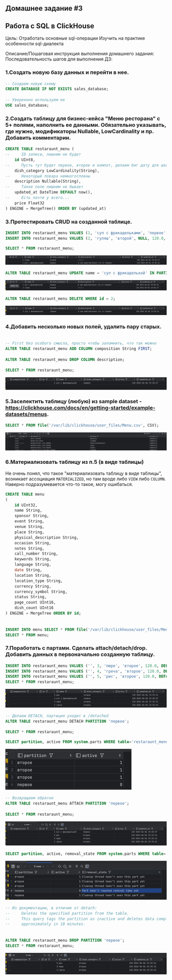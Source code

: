 ## Домашнее задание #3
## Работа с SQL в ClickHouse

Цель:
Отработать основные sql-операции
Изучить на практике особенности sql-диалекта

Описание/Пошаговая инструкция выполнения домашнего задания:
Последовательность шагов для выполнения ДЗ:

### 1.Создать новую базу данных и перейти в нее.

```sql
-- Создаем новую схему
CREATE DATABASE IF NOT EXISTS sales_database;

-- Увереннно используем ее
USE sales_database;
```

### 2.Создать таблицу для бизнес-кейса "Меню ресторана" с 5+ полями, наполнить ее данными. Обязательно указывать, где нужно, модификаторы Nullable, LowCardinality и пр. Добавить комментарии.
```sql
CREATE TABLE restaraunt_menu (
--     ID записи, лишним не будет
    id UInt8,
--     Пусть тут будет первое, второе и компот, делаем биг дату для школьной столовой
    dish_category LowCardinality(String),
--     Некоторый повара немногословны
    description Nullable(String),
--     Такое поле лишним не бывает
    updated_at DateTime DEFAULT now(),
--     Есть почти у всего...
    price Float32
) ENGINE = MergeTree() ORDER BY (updated_at)
```


### 3.Протестировать CRUD на созданной таблице.
```sql
INSERT INTO restaraunt_menu VALUES (1, 'суп с фрикадельками', 'первое', 'в нем действительно что-то плавает', 120.0, DEFAULT);
INSERT INTO restaraunt_menu VALUES (2, 'гуляш', 'второй', NULL, 120.0, DEFAULT);
```

```sql
SELECT * FROM restaraunt_menu;
```

![img_2.png](screenshots/img_2.png)


```sql
ALTER TABLE restaraunt_menu UPDATE name = 'суп с фрикаделькой' IN PARTITION 'первое' WHERE id = 1;
```
![img_3.png](screenshots/img_3.png)

```sql
ALTER TABLE restaraunt_menu DELETE WHERE id = 2;
```
![img_4.png](screenshots/img_4.png)

### 4.Добавить несколько новых полей, удалить пару старых.
```sql

-- First без особого смысла, просто чтобы запомнить, что так можно
ALTER TABLE restaraunt_menu ADD COLUMN composition String FIRST;

ALTER TABLE restaraunt_menu DROP COLUMN description;

SELECT * FROM restaraunt_menu;
```
![img_6.png](screenshots/img_6.png) 

### 5.Заселектить таблицу (любую) из sample dataset - https://clickhouse.com/docs/en/getting-started/example-datasets/menus.
```sql
SELECT * FROM file('/var/lib/clickhouse/user_files/Menu.csv', CSV);
```
![img_7.png](screenshots/img_7.png)

### 6.Материализовать таблицу из п.5 (в виде таблицы)
Не очень понял, что такое "материализовать таблицу в виде таблицы", возникает ассоциация `MATERIALIZED`, но там вроде либо `VIEW` либо `COLUMN`.   
Наверно подразумевается что-то такое, могу ошибаться.
```sql
CREATE TABLE menu
(
    id UInt32,
    name String,
    sponsor String,
    event String,
    venue String,
    place String,
    physical_description String,
    occasion String,
    notes String,
    call_number String,
    keywords String,
    language String,
    date String,
    location String,
    location_type String,
    currency String,
    currency_symbol String,
    status String,
    page_count UInt16,
    dish_count UInt16
) ENGINE = MergeTree ORDER BY id;


INSERT INTO menu SELECT * FROM file('/var/lib/clickhouse/user_files/Menu.csv', CSV);
SELECT * FROM menu;

```
### 7.Поработать с партами. Сделать attach/detach/drop. Добавить данных в первоначально созданную таблицу.
```sql
INSERT INTO restaraunt_menu VALUES ('', 3, 'пюре', 'второе', 120.0, DEFAULT);
INSERT INTO restaraunt_menu VALUES ('', 4, 'греча', 'второе', 120.0, DEFAULT);
INSERT INTO restaraunt_menu VALUES ('', 5, 'рис', 'второе', 120.0, DEFAULT);
SELECT * FROM restaraunt_menu;
```

![img_8.png](screenshots/img_8.png)

```sql
-- Делаем DETACH, партиция уходит в /detached
ALTER TABLE restaraunt_menu DETACH PARTITION 'первое';

SELECT * FROM restaraunt_menu;
```


```sql
SELECT partition, active FROM system.parts WHERE table='restaraunt_menu';
```
![img_9.png](screenshots/img_9.png)

```sql
-- Возвращаем обратно
ALTER TABLE restaraunt_menu ATTACH PARTITION 'первое';

SELECT * FROM restaraunt_menu;
```
![img_10.png](screenshots/img_10.png)

```sql
SELECT partition, active, removal_state FROM system.parts WHERE table='restaraunt_menu';
```
![img_12.png](screenshots/img_12.png)

```sql
-- Из документации, в отличие от detach:
--     Deletes the specified partition from the table. 
--     This query tags the partition as inactive and deletes data completely,
--     approximately in 10 minutes.


ALTER TABLE restaraunt_menu DROP PARTITION 'первое';
SELECT * FROM restaraunt_menu;
```

![img_13.png](screenshots/img_13.png)

